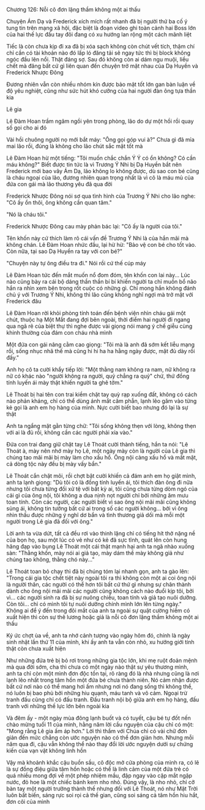 




Chương 126: Nỗi cô đơn lặng thầm không một ai thấu

Chuyện Ám Dạ và Frederick xích mích rất nhanh đã bị người thứ ba cố ý tung tin trên mạng xã hội, đặc biệt là đoạn video ghi toàn cảnh hai Boss lớn của hai thế lực đấu tay đôi đang có xu hướng lan rộng một cách mãnh liệt

Tiếc là còn chưa kịp đi xa đã bị xóa sạch không còn chút vết tích, thậm chí chỉ cần có tài khoản nào đó lấp ló đăng tải sẽ ngay tức thì bị block không ngóc đầu lên nổi. Thật đáng sợ. Sau đó không còn ai dám ngu muội, liều chết mà đăng bất cứ gì liên quan đến chuyện trở mặt nhau của Dạ Huyền và Frederick Nhược Đông

Đương nhiên vẫn còn nhiều nhóm kín được bảo mật tốt lớn gan bàn luận về độ yêu nghiệt, cũng như sức hút khó cưỡng của hai người đàn ông tựa thần kia

Lê gia

Lê Đàm Hoan trầm ngâm ngồi yên trong phòng, lão do dự một hồi rồi quay số gọi cho ai đó


Vài hồi chuông người nọ mới bắt máy: "Ông gọi góp vui à?" Chưa gì đã mỉa mai lão rồi, đúng là không cho lão chút sắc mặt tốt mà

Lê Đàm Hoan hừ một tiếng: "Tôi muốn chắc chắn Ý Ý có ổn không? Có cần máu không?" Biết được tin tức là vì Trương Ý Nhi bị Dạ Huyền bắt nên Frederick mới bao vây Ám Dạ, lão không lo không được, dù sao con bé cũng là cháu ngoại của lão, đương nhiên quan trọng nhất là vì cô là máu mủ của đứa con gái mà lão thương yêu đã qua đời

Frederick Nhược Đông nói sơ qua tình hình của Trương Ý Nhi cho lão nghe: "Cô ấy ổn thôi, ông không cần quan tâm."

"Nó là cháu tôi."

Frederick Nhược Đông cau mày phản bác lại: "Cô ấy là người của tôi."

Tên khốn này cứ thích làm rõ cái vấn đề Trương Ý Nhi là của hắn mãi mà không chán. Lê Đàm Hoan nhức đầu, lại hừ hừ: "Bảo vệ con bé cho tốt vào. Còn nữa, tại sao Dạ Huyền ra tay với con bé?"

"Chuyện này tự ông điều tra đi." Nói rồi cứ thế cúp máy

Lê Đàm Hoan tức đến mắt muốn nổ đom đóm, tên khốn con lai này... Lúc nào cũng bày ra cái bộ dáng thần thần bí bí khiến người ta chỉ muốn bổ não hắn ra nhìn xem bên trong rốt cuộc có những gì. Chỉ mong hắn không đánh chủ ý với Trương Ý Nhi, không thì lão cũng không nghĩ ngợi mà trở mặt với Frederick đâu


Lê Đàm Hoan rời khỏi phòng tính toán đến bệnh viện nhìn cháu gái một chút, thuộc hạ Một Mắt đang đợi bên ngoài, thời điểm hai người đi ngang qua ngã rẽ của biệt thự thì nghe được vài giọng nói mang ý chế giễu cùng khinh thường của đám con cháu nhà mình

Một đứa con gái nâng cằm cao giọng: "Tôi mà là anh đã sớm kết liễu mạng rồi, sống nhục nhã thế mà cũng hi hi ha ha hằng ngày được, mặt đủ dày rồi đấy."

Anh họ cô ta cười khẩy tiếp lời: "Một thằng nam không ra nam, nữ không ra nữ có khác nào "người không ra người, quỷ chẳng ra quỷ" chứ, thứ đồng tính luyến ái mày thật khiến người ta ghê tởm."

Lê Thoát bị hai tên con trai kiềm chặt tay quỳ rạp xuống đất, không có cách nào phản kháng, chỉ có thể dùng ánh mắt căm phẫn, lạnh lẽo găm vào từng kẻ gọi là anh em họ hàng của mình. Nực cười biết bao nhưng đó lại là sự thật

Anh ta ngẩng mặt gằn từng chữ: "Tôi sống không thẹn với lòng, không thẹn với ai là đủ rồi, không cần các người phải xía vào."

Đứa con trai đang giữ chặt tay Lê Thoát cười thành tiếng, hắn ta nói: "Lê Thoát à, mày nên nhớ mày họ Lê, một ngày mày còn là người của Lê gia thì chúng tao mãi mãi bị mày làm cho xấu hổ. Ông nội càng xấu hổ và mất mặt, cả dòng tộc này đều bị mày vấy bẩn."

Lê Thoát cắn chặt môi, rồi chợt bật cười khiến cả đám anh em họ giật mình, anh ta lạnh giọng: "Dù tôi có là đồng tính luyến ái, tôi thích đàn ông đi nữa nhưng tôi chưa từng đối xử tệ với bất kỳ ai, tôi cũng chưa từng dòm ngó của cải gì của ông nội, tôi không a dua nịnh nọt người chỉ bởi những âm mưu toan tính. Còn các người, các người biết vì sao ông nội mãi mãi cũng không sủng ái, không tin tưởng bất cứ ai trong số các người không... bởi vì ông nhìn thấu được những ý nghĩ dơ bẩn và tình thương giả dối mà mỗi một người trong Lê gia đã đối với ông."

Lời anh ta vừa dứt, tất cả đều rơi vào thinh lặng chỉ có tiếng hít thở nặng nề của bọn họ, sau một lúc có vẻ như có kẻ đã sực tĩnh, quát lên còn hung hăng đạp vào bụng Lê Thoát một cái thật mạnh hại anh ta ngã nhào xuống sàn: "Thằng khốn, mày nói ai giả tạo, mày dám thề mày không giả như chúng tao không, thằng chó này..."


Lê Thoát toan bỏ chạy thì đã bị chúng tóm lại nhanh gọn, anh ta gào lên: "Trong cái gia tộc chết tiệt này ngoài tôi ra thì không còn một ai coi ông nội là người thân, các người có thể hơn tôi bất cứ thứ gì nhưng sự chân thành dành cho ông nội mãi mãi các người cũng không cách nào đuổi kịp tôi, bởi vì... các người sinh ra đã bị sự nuông chiều, toan tính và giả tạo nuôi dưỡng. Còn tôi... chỉ có mình tôi tự nuôi dưỡng chính mình lớn lên từng ngày." Không ai để ý đến trong đôi mắt của anh ta ngoài sự quật cường hiếm có xuất hiện thì còn sự thê lương hoặc giả là nỗi cô đơn lặng thầm không một ai thấu

Ký ức chợt ùa về, anh ta nhớ cảnh tượng vào ngày hôm đó, chính là ngày sinh nhật lần thứ 11 của mình, khi ấy anh ta vẫn còn nhỏ, xu hướng giới tính thật còn chưa xuất hiện

Như những đứa trẻ bị bỏ rơi trong những gia tộc lớn, khi mẹ ruột đoản mệnh mà qua đời sớm, cha thì chưa có một ngày nào thật sự yêu thương mình, anh ta chỉ còn một mình đơn độc tồn tại, rõ ràng đó là nhà nhưng cũng là nơi lạnh lẽo nhất trong tâm hồn một đứa bé chưa thành niên. Nó cảm nhận được bất cứ nơi nào có thể mang hơi ấm nhưng nơi nó đang sống thì không thể, nó luôn bị bao phủ bởi những hiu quạnh, máu tanh và vô cảm. Ngoại trừ tranh đấu cũng chỉ có đấu tranh. Đấu tranh nội bộ giữa anh em họ hàng, đấu tranh với những thế lực lớn bên ngoài kia

Và đêm ấy - một ngày mùa đông lạnh buốt và có tuyết, cậu bé tự đốt nến chào mừng tuổi 11 của mình, hằng năm lời cầu nguyện của cậu chỉ có một: "Mong rằng Lê gia ấm áp hơn." Lời thì thầm với Chúa chỉ có vài chữ đơn giản đến mức chẳng còn ước nguyện nào có thể đơn giản hơn. Nhưng mỗi năm qua đi, cậu vẫn không thể nào thay đổi lời ước nguyện dưới sự chứng kiến của vạn vật không linh hồn

Vậy mà khoảnh khắc cậu buồn sầu, cô độc mở cửa phòng của mình ra, có lẽ là sự đồng điệu giữa tâm hồn hoặc có thể là linh cảm của một đứa trẻ có quá nhiều mong đợi về một phép nhiệm mầu, đập ngay vào cặp mắt ngập nước, đỏ hoe là một chiếc bánh kem nho nhỏ. Đúng vậy, là nho nhỏ, chỉ cỡ bàn tay một người trưởng thành thế nhưng đối với Lê Thoát, nó như Mặt Trời luôn bất biến, sáng rực soi rọi cả thế gian, cũng soi sáng cả tâm hồn hiu hắt, đơn côi của mình




